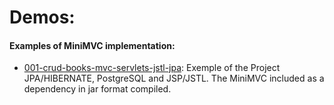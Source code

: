 # Demos:

#### Examples of MiniMVC implementation:

- [001-crud-books-mvc-servlets-jstl-jpa](https://github.com/marcoseduardoss/mini-mvc/tree/master/demos/001-crud-books-mvc-servlets-jstl-jpa): Exemple of the Project JPA/HIBERNATE, PostgreSQL and JSP/JSTL. The MiniMVC included as a dependency in jar format compiled. 
